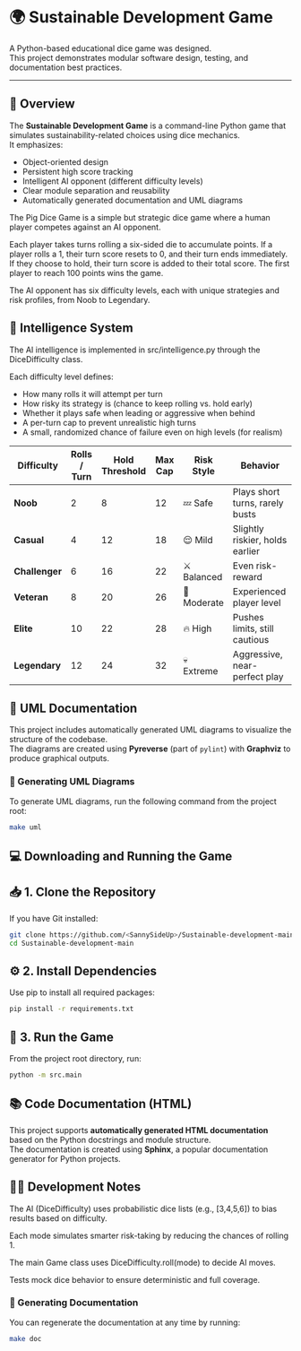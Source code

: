 # 🌍 Sustainable Development Game

A Python-based educational dice game was designed.  
This project demonstrates modular software design, testing, and documentation best practices.

---

## 🧠 Overview

The **Sustainable Development Game** is a command-line Python game that simulates sustainability-related choices using dice mechanics.  
It emphasizes:
- Object-oriented design
- Persistent high score tracking
- Intelligent AI opponent (different difficulty levels)
- Clear module separation and reusability
- Automatically generated documentation and UML diagrams

The Pig Dice Game is a simple but strategic dice game where a human player competes against an AI opponent.

Each player takes turns rolling a six-sided die to accumulate points.
If a player rolls a 1, their turn score resets to 0, and their turn ends immediately.
If they choose to hold, their turn score is added to their total score.
The first player to reach 100 points wins the game.

The AI opponent has six difficulty levels, each with unique strategies and risk profiles, from Noob to Legendary.


## 🧠 Intelligence System

The AI intelligence is implemented in src/intelligence.py
 through the DiceDifficulty class.

Each difficulty level defines:

- How many rolls it will attempt per turn
- How risky its strategy is (chance to keep rolling vs. hold early)
- Whether it plays safe when leading or aggressive when behind
- A per-turn cap to prevent unrealistic high turns
- A small, randomized chance of failure even on high levels (for realism)

| Difficulty | Rolls / Turn | Hold Threshold | Max Cap | Risk Style | Behavior |
|-------------|--------------|----------------|----------|-------------|-----------|
| **Noob** | 2 | 8 | 12 | 💤 Safe | Plays short turns, rarely busts |
| **Casual** | 4 | 12 | 18 | 😌 Mild | Slightly riskier, holds earlier |
| **Challenger** | 6 | 16 | 22 | ⚔️ Balanced | Even risk-reward |
| **Veteran** | 8 | 20 | 26 | 🎯 Moderate | Experienced player level |
| **Elite** | 10 | 22 | 28 | 🔥 High | Pushes limits, still cautious |
| **Legendary** | 12 | 24 | 32 | 💀 Extreme | Aggressive, near-perfect play |





## 🧩 UML Documentation

This project includes automatically generated UML diagrams to visualize the structure of the codebase.  
The diagrams are created using **Pyreverse** (part of `pylint`) with **Graphviz** to produce graphical outputs.

### 📘 Generating UML Diagrams

To generate UML diagrams, run the following command from the project root:

```bash
make uml
```

## 💻 Downloading and Running the Game

## 📥 1. Clone the Repository

If you have Git installed:

```bash
git clone https://github.com/<SannySideUp>/Sustainable-development-main.git
cd Sustainable-development-main
```

## ⚙️ 2. Install Dependencies

Use pip to install all required packages:

```bash
pip install -r requirements.txt
```

## 🏁 3. Run the Game

From the project root directory, run:

```bash
python -m src.main
```

## 📚 Code Documentation (HTML)

This project supports **automatically generated HTML documentation** based on the Python docstrings and module structure.  
The documentation is created using **Sphinx**, a popular documentation generator for Python projects.

## 🧑‍💻 Development Notes

The AI (DiceDifficulty) uses probabilistic dice lists (e.g., [3,4,5,6]) to bias results based on difficulty.

Each mode simulates smarter risk-taking by reducing the chances of rolling 1.

The main Game class uses DiceDifficulty.roll(mode) to decide AI moves.

Tests mock dice behavior to ensure deterministic and full coverage.

### 🧠 Generating Documentation

You can regenerate the documentation at any time by running:

```bash
make doc
 ```

